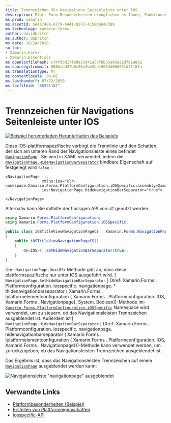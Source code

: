 ```yaml
---
title: Trennzeichen für Navigations Seitenleiste unter IOS
description: Platt Form Besonderheiten ermöglichen es Ihnen, Funktionen zu nutzen, die nur auf einer bestimmten Plattform verfügbar sind, ohne dass benutzerdefinierte Renderer oder Effekte implementiert werden. In diesem Artikel wird erläutert, wie Sie die plattformspezifische IOS-Datei nutzen, die die Trennlinie und den Schatten im unteren Bereich der Navigationsleiste auf einer navigationpage verbirgt.
ms.prod: xamarin
ms.assetid: 5A45748A-6779-4441-82F2-415BD68473B9
ms.technology: xamarin-forms
author: davidbritch
ms.author: dabritch
ms.date: 10/24/2018
no-loc:
- Xamarin.Forms
- Xamarin.Essentials
ms.openlocfilehash: c74f9bd17f8da5cd41a55f8b35a66e21df81a8d2
ms.sourcegitcommit: 008bcbd37b6c96a7be2baf0633d066931d41f61a
ms.translationtype: MT
ms.contentlocale: de-DE
ms.lasthandoff: 07/22/2020
ms.locfileid: "86931182"
---
```

# <a name="navigationpage-bar-separator-on-ios"></a>Trennzeichen für Navigations Seitenleiste unter IOS

[![Beispiel herunterladen](~/media/shared/download.png) Herunterladen des Beispiels](https://docs.microsoft.com/samples/xamarin/xamarin-forms-samples/userinterface-platformspecifics)

Diese IOS-plattformspezifische verbirgt die Trennlinie und den Schatten, der sich am unteren Rand der Navigationsleiste eines befindet [`NavigationPage`](xref:Xamarin.Forms.NavigationPage) . Sie wird in XAML verwendet, indem die [`NavigationPage.HideNavigationBarSeparator`](xref:Xamarin.Forms.PlatformConfiguration.iOSSpecific.NavigationPage.HideNavigationBarSeparatorProperty) bindbare Eigenschaft auf festgelegt wird `false` :

```xaml
<NavigationPage ...
                xmlns:ios="clr-namespace:Xamarin.Forms.PlatformConfiguration.iOSSpecific;assembly=Xamarin.Forms.Core"
                ios:NavigationPage.HideNavigationBarSeparator="true">

</NavigationPage>
```

Alternativ kann Sie mithilfe der flüssigen API von c# genutzt werden:

```csharp
using Xamarin.Forms.PlatformConfiguration;
using Xamarin.Forms.PlatformConfiguration.iOSSpecific;

public class iOSTitleViewNavigationPageCS : Xamarin.Forms.NavigationPage
{
    public iOSTitleViewNavigationPageCS()
    {
        On<iOS>().SetHideNavigationBarSeparator(true);
    }
}
```

Die- `NavigationPage.On<iOS>` Methode gibt an, dass diese plattformspezifische nur unter IOS ausgeführt wird. [ `NavigationPage.SetHideNavigationBarSeparator` ] (Xref: Xamarin.Forms . Platformconfiguration. iosspecific. navigationpage. * thidenavigationbarseparator ( Xamarin.Forms . Iplatformelementconfiguration { Xamarin.Forms . Platformconfiguration. IOS, Xamarin.Forms . Navigationpage}, System. Boolean))-Methode im- [`Xamarin.Forms.PlatformConfiguration.iOSSpecific`](xref:Xamarin.Forms.PlatformConfiguration.iOSSpecific) Namespace wird verwendet, um zu steuern, ob das Navigationsleisten Trennzeichen ausgeblendet ist. Außerdem ist [ `NavigationPage.HideNavigationBarSeparator` ] (Xref: Xamarin.Forms . Platformconfiguration. iosspecific. navigationpage. hidenavigationbarseparator ( Xamarin.Forms . Iplatformelementconfiguration { Xamarin.Forms . Platformconfiguration. IOS, Xamarin.Forms . Navigationpage}))-Methode kann verwendet werden, um zurückzugeben, ob das Navigationsleisten Trennzeichen ausgeblendet ist.

Das Ergebnis ist, dass das Navigationsleisten Trennzeichen auf einem [`NavigationPage`](xref:Xamarin.Forms.NavigationPage) ausgeblendet werden kann:

![Navigationsleiste "navigationpage" ausgeblendet](navigation-bar-separator-images/navigationpage-hideseparatorbar.png)

## <a name="related-links"></a>Verwandte Links

- [Platformbesonderheiten (Beispiel)](https://docs.microsoft.com/samples/xamarin/xamarin-forms-samples/userinterface-platformspecifics)
- [Erstellen von Plattformeigenschaften](~/xamarin-forms/platform/platform-specifics/index.md#creating-platform-specifics)
- [iosspecific-API](xref:Xamarin.Forms.PlatformConfiguration.iOSSpecific)
